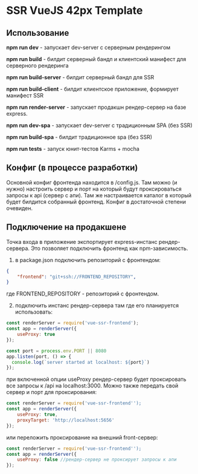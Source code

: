 # SSR VueJS 42px Template
## Использование

**npm run dev** - запускает dev-server с серверным рендерингом

**npm run build** - билдит серверный бандл и клиентский манифест для серверного рендеринга

**npm run build-server** - билдит серверный бандл для SSR

**npm run build-client** - билдит клиентское приложение, формирует манифест SSR 

**npm run render-server** - запускает продакшн рендер-сервер на базе express. 

**npm run dev-spa** - запускает dev-server с традиционным SPA (без SSR)

**npm run build-spa** - билдит традиционное spa (без SSR)

**npm run tests** - запуск юнит-тестов Karms + mocha 

## Конфиг (в процессе разработки)

Основной конфиг фронтенда находится в /config.js. 
Там можно (и нужно) настроить сервер и порт на который будут проксироваться запросы к api (сервер с апи). Там же настраивается каталог в который будет билдится собранный фронтенд. 
Конфиг в достаточной степени очевиден. 

## Подключение на продакшене 

Точка входа в приложение экспортирует express-инстанс рендер-сервера. 
Это позволяет подключить фронтенд как npm-зависимость.

1) в package.json подключить репозиторий с фронтендом: 
```json
{
    "frontend": "git+ssh://FRONTEND_REPOSITORY",
}
```

где FRONTEND_REPOSITORY - репозиторий с фронтендом. 

2) подключить инстанс рендер-сервера там где его планируется использовать:
```javascript
const renderServer = require('vue-ssr-frontend');
const app = renderServer({
    useProxy: true
});

const port = process.env.PORT || 8080
app.listen(port, () => {
  console.log(`server started at localhost: ${port}`)
});
```
при включенной опции useProxy рендер-сервер будет проксировать все запросы к /api на localhost:3000. 
Можно также передать свой сервер и порт для проксирования:

```javascript
const renderServer = require('vue-ssr-frontend'');
const app = renderServer({
    useProxy: true,
    proxyTarget: 'http://localhost:5656'
});
```

или переложить проксирование на внешний front-сервер: 
```javascript
const renderServer = require('vue-ssr-frontend'');
const app = renderServer({
    useProxy: false //рендер-сервер не проксирует запросы к апи
});
```





